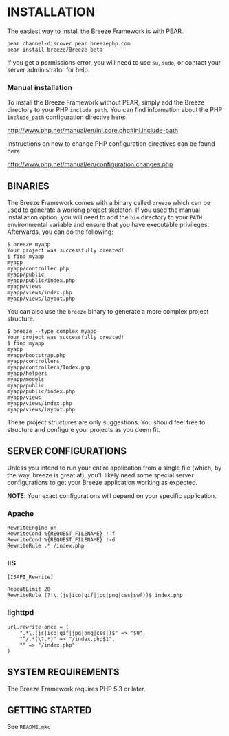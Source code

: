 INSTALLATION
============

The easiest way to install the Breeze Framework is with PEAR.

    pear channel-discover pear.breezephp.com
    pear install breeze/Breeze-beta

If you get a permissions error, you will need to use `su`, `sudo`, or contact your server administrator for help.

### Manual installation

To install the Breeze Framework without PEAR, simply add the Breeze directory to your PHP `include_path`.  You can find information about the PHP `include_path` configuration directive here:

<http://www.php.net/manual/en/ini.core.php#ini.include-path>

Instructions on how to change PHP configuration directives can be found here:

<http://www.php.net/manual/en/configuration.changes.php>

BINARIES
--------

The Breeze Framework comes with a binary called `breeze` which can be used to generate a working project skeleton.  If you used the manual installation option, you will need to add the `bin` directory to your `PATH` environmental variable and ensure that you have executable privileges.  Afterwards, you can do the following:

    $ breeze myapp
    Your project was successfully created!
    $ find myapp
    myapp
    myapp/controller.php
    myapp/public
    myapp/public/index.php
    myapp/views
    myapp/views/index.php
    myapp/views/layout.php

You can also use the `breeze` binary to generate a more complex project structure.

    $ breeze --type complex myapp
    Your project was successfully created!
    $ find myapp
    myapp
    myapp/bootstrap.php
    myapp/controllers
    myapp/controllers/Index.php
    myapp/helpers
    myapp/models
    myapp/public
    myapp/public/index.php
    myapp/views
    myapp/views/index.php
    myapp/views/layout.php

These project structures are only suggestions.  You should feel free to structure and configure your projects as you deem fit.

SERVER CONFIGURATIONS
---------------------

Unless you intend to run your entire application from a single file (which, by the way, breeze is great at), you'll likely need some special server configurations to get your Breeze application working as expected.

**NOTE**: Your exact configurations will depend on your specific application.

### Apache

    RewriteEngine on
    RewriteCond %{REQUEST_FILENAME} !-f
    RewriteCond %{REQUEST_FILENAME} !-d
    RewriteRule .* /index.php

### IIS

    [ISAPI_Rewrite]

    RepeatLimit 20
    RewriteRule (?!\.(js|ico|gif|jpg|png|css|swf))$ index.php

### lighttpd

    url.rewrite-once = (
        ".*\.(js|ico|gif|jpg|png|css|)$" => "$0",
        "^/.*(\?.*)" => "/index.php$1",
        "" => "/index.php"
    )

SYSTEM REQUIREMENTS
-------------------

The Breeze Framework requires PHP 5.3 or later.

GETTING STARTED
---------------

See `README.mkd`